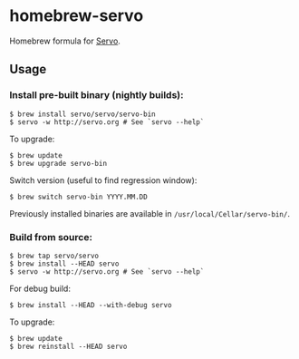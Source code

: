 homebrew-servo
===============

Homebrew formula for [Servo](http://servo.org).

## Usage

### Install pre-built binary (nightly builds):

    $ brew install servo/servo/servo-bin
    $ servo -w http://servo.org # See `servo --help`

To upgrade:

    $ brew update
    $ brew upgrade servo-bin

Switch version (useful to find regression window):

    $ brew switch servo-bin YYYY.MM.DD

Previously installed binaries are available in `/usr/local/Cellar/servo-bin/`.

### Build from source:

    $ brew tap servo/servo
    $ brew install --HEAD servo
    $ servo -w http://servo.org # See `servo --help`

For debug build:

    $ brew install --HEAD --with-debug servo

To upgrade:

    $ brew update
    $ brew reinstall --HEAD servo
